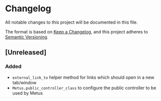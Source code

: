 # Changelog

All notable changes to this project will be documented in this file.

The format is based on [Keep a Changelog](https://keepachangelog.com/en/1.0.0/),
and this project adheres to [Semantic Versioning](https://semver.org/spec/v2.0.0.html).

## [Unreleased]

### Added

- `external_link_to` helper method for links which should open in a new tab/window
- `Metus.public_controller_class` to configure the public controller to be used by Metus
